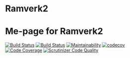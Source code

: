 # Ramverk2

# Me-page for Ramverk2

[![Build Status](https://travis-ci.org/kundkingan/ramverk2.svg?branch=master)](https://travis-ci.org/kundkingan/ramverk2)
[![Build Status](https://scrutinizer-ci.com/g/kundkingan/ramverk2/badges/build.png?b=master)](https://scrutinizer-ci.com/g/kundkingan/ramverk2/build-status/master)
[![Maintainability](https://api.codeclimate.com/v1/badges/9d8c11c2175d21c45353/maintainability)](https://codeclimate.com/github/kundkingan/ramverk2/maintainability)
[![codecov](https://codecov.io/gh/kundkingan/ramverk2/branch/master/graph/badge.svg)](https://codecov.io/gh/kundkingan/ramverk2)
[![Code Coverage](https://scrutinizer-ci.com/g/kundkingan/ramverk2/badges/coverage.png?b=master)](https://scrutinizer-ci.com/g/kundkingan/ramverk2/?branch=master)
[![Scrutinizer Code Quality](https://scrutinizer-ci.com/g/kundkingan/ramverk2/badges/quality-score.png?b=master)](https://scrutinizer-ci.com/g/kundkingan/ramverk2/?branch=master)
